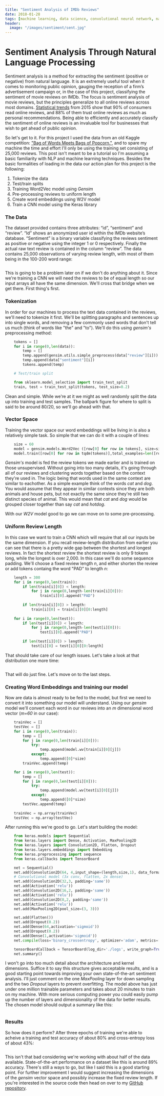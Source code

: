 ```yaml
---
title: "Sentiment Analysis of IMDb Reviews"
date: 2018-01-28
tags: [machine learning, data science, convolutional neural network, natural language processing]
header: 
  image: "/images/sentiment/sent.jpg"
---
```


# Sentiment Analysis Through Natural Language Processing

Sentiment analysis is a method for extracting the sentiment (positive or negative) from natural language. It is an extremely useful tool when it comes to monitoring public opinion, gauging the reception of a firm’s advertisement campaign or, in the case of this project, classifying the sentiment of movie reviews on IMDb. The focus is sentiment analysis of movie reviews, but the principles generalize to all online reviews across most domains. [Statistical trends](https://www.business2community.com/infographics/impact-online-reviews-customers-buying-decisions-infographic-01280945 ) from 2015 show that 90% of consumers read online reviews, and 88% of them trust online reviews as much as personal recommendations. Being able to efficiently and accurately classify the sentiment of online reviews is an invaluable tool for businesses that wish to get ahead of public opinion.

So let's get to it. For this project I used the data from an old Kaggle competition: ["Bag of Words Meets Bags of Popcorn."](https://www.kaggle.com/ymanojkumar023/kumarmanoj-bag-of-words-meets-bags-of-popcorn/home ), and to spare my machine the time and effort I'll only be using the training set consisting of 25,000 reviews. This post isn't meant to be a tutorial so I'm assuming a basic familiarity with NLP and machine learning techniques. Besides the basic formalities of loading in the data our action plan for this project is the following:

1. Tokenize the data
2. Test/train splits
3. Training Word2Vec model using *Gensim*
4. Pre-processing reviews to uniform length
5. Create word embeddings using W2V model
6. Train a CNN model using the Keras library

### The Data

The dataset provided contains three attributes: “id”, “sentiment” and “review”. “Id” shows an anonymized user id within the IMDb website’s database. “Sentiment” is a binary variable classifying the reviews sentiment as positive or negative using the integer 1 or 0 respectively. Finally the actual raw text review is contained in the column “review”. The data contains 25,000 observations of varying review length, with most of them being in the 100-200 word range:

<img src="{{ site.url }}{{ stie.baseurl }}/images/sentiment/distribution.png" alt="">

This is going to be a problem later on if we don't do anything about it. Since we're training a CNN we will need the reviews to be of equal length so our input arrays all have the same dimension. We'll cross that bridge when we get there. First thing's first.

### Tokenization

In order for our machines to process the text data contained in the reviews, we'll need to tokenize it first. We'll be splitting paragraphs and sentences up into single words, and removing a few commonly used words that don't tell us much (think of words like "the" and "to"). We'll do this using *gensim's* preprocessing method:

```python
	tokens = []
	for i in range(0,len(data)):
	    temp = []
	    temp.append(gensim.utils.simple_preprocess(data["review"][i]))
	    temp.append(data["sentiment"][i])
	    tokens.append(temp)

	# Test/train split

	from sklearn.model_selection import train_test_split
	train, test = train_test_split(tokens, test_size=0.2)
```

Clean and simple. While we're at it we might as well randomly split the data up into training and test samples. The ballpark figure for where to split is said to be around 80/20, so we'll go ahead with that.

### Vector Space

Training the vector space our word embeddings will be living in is also a relatively simple task. So simple that we can do it with a couple of lines:

```python
	size = 60
	model = gensim.models.Word2Vec ([row[0] for row in tokens], size=size, window=7, min_count=10, workers=10)
	model.train([row[0] for row in tqdm(tokens)],total_examples=len([row[0] for row in tokens]),epochs=10)
```

*Gensim's* model is fed the review tokens we made earlier and is trained on those unsupervised. Without going into too many details, it's going through all of our reviews and clustering words together based on the context they're used in. The logic being that words used in the same context are similar to eachother. As a simple example think of the words *cat* and *dog*. You would assume that they appear in similar contexts since they are both animals and house pets, but not exactly the same since they're still two distinct species of animal. This would mean that *cat* and *dog* would be grouped closer together than say *cat* and *hotdog*.

With our *W2V* model good to go we can move on to some pre-processing.

### Uniform Review Length

In this case we want to train a CNN which will require that all our inputs be the same dimension. If you recall review-length distribution from earlier you can see that there is a pretty wide gap between the shortest and longest reviews. In fact the shortest review the shortest review is only 9 tokens long, while the longest is over 2,000. In this case we'll do some sequence padding. We'll choose a fixed review length *n*, and either shorten the review or add tokens containg the word "PAD" to length *n*:

```python
	length = 300
	for i in range(0,len(train)):
	    if len(train[i][0]) < length:
	        for j in range(0,length-len(train[i][0])):
	            train[i][0].append("PAD")
	    
	    if len(train[i][0]) > length:
	        train[i][0] = train[i][0][0:length]
	        
	for i in range(0,len(test)):
	    if len(test[i][0]) < length:
	        for j in range(0,length-len(test[i][0])):
	            test[i][0].append("PAD")
	    
	    if len(test[i][0]) > length:
	        test[i][0] = test[i][0][0:length]
```

That should take care of our length issues. Let's take a look at that distribution one more time:

<img src="{{ site.url }}{{ stie.baseurl }}/images/sentiment/distcorrect.png" alt="">

That will do just fine. Let's move on to the last steps.

### Creating Word Embeddings and training our model

Now are data is almost ready to be fed to the model, but first we need to convert it into something our model will understand. Using our *gensim* model we'll convert each word in our reviews into an *m* dimensional word vector (*m=60* in our case):

```python
	trainVec = []
	testVec = []
	for i in range(0,len(train)):
	    temp = []
	    for j in range(0,len(train[i][0])):
	        try:
	            temp.append(model.wv[train[i][0][j]])
	        except:
	            temp.append([0]*size)
	    trainVec.append(temp)

	for i in range(0,len(test)):
	    temp = []
	    for j in range(0,len(test[i][0])):
	        try:
	            temp.append(model.wv[test[i][0][j]])
	        except:
	            temp.append([0]*size)
	    testVec.append(temp)
	    
	trainVec = np.array(trainVec)
	testVec = np.array(testVec)
```
After running this we're good to go. Let's start building the model:

```python
	from keras.models import Sequential
	from keras.layers import Dense, Activation, MaxPooling2D
	from keras.layers import Convolution2D, Flatten, Dropout
	from keras.layers.embeddings import Embedding
	from keras.preprocessing import sequence
	from keras.callbacks import TensorBoard

	net = Sequential()
	net.add(Convolution2D(64, 4,input_shape=(length,size,1), data_format='channels_last'))
	# Convolutional model (3x conv, flatten, 2x dense)
	net.add(Convolution2D(32,3, padding='same'))
	net.add(Activation('relu'))
	net.add(Convolution2D(16,2, padding='same'))
	net.add(Activation('relu'))
	net.add(Convolution2D(8,2, padding='same'))
	net.add(Activation('relu'))
	net.add(MaxPooling2D(pool_size=(3, 3)))

	net.add(Flatten())
	net.add(Dropout(0.2))
	net.add(Dense(64,activation='sigmoid'))
	net.add(Dropout(0.2))
	net.add(Dense(1,activation='sigmoid'))
	net.compile(loss='binary_crossentropy', optimizer='adam', metrics=['accuracy'])

	tensorBoardCallback = TensorBoard(log_dir='./logs', write_graph=True)
	net.summary()
```

I won't go into too much detail about the architecture and kernel dimensions. Suffice it to say this structure gives acceptable results, and is a good starting point towards improving your own state-of-the-art sentiment analysis. I'll just comment on the one *MaxPooling* layer for down sampling and the two *Dropout* layers to prevent overfitting. The model above has just under one million trainable parameters and takes about 20 minutes to train on my machine. With more serious computing power you could easily pump up the number of layers and dimensionality of the data for better results. The chosen model should output a summary like this:

<img src="{{ site.url }}{{ stie.baseurl }}/images/sentiment/summary.png" alt="">

### Results

So how does it perform? After three epochs of training we're able to acheive a training and test accuracy of about 80% and cross-entropy loss of about 43%:

<img src="{{ site.url }}{{ stie.baseurl }}/images/sentiment/results.png" alt="">

This isn't that bad considering we're working with about half of the data available. State-of-the-art performance on a dataset like this is around 89% accuracy. There's still a ways to go, but like I said this is a good starting point. For further improvement I would suggest increasing the dimensions of the *gensim* vector space and possibly increase the fixed review length. If you're interested in the source code then head on over to my [GitHub repository](https://github.com/CBrucePerkins/IMDb-Sentiment).